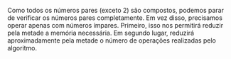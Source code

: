 
Como todos os números pares (exceto 2) são compostos, podemos parar de verificar os números pares completamente. Em vez disso, precisamos operar apenas com números ímpares.
Primeiro, isso nos permitirá reduzir pela metade a memória necessária. Em segundo lugar, reduzirá aproximadamente pela metade o número de operações realizadas pelo algoritmo.